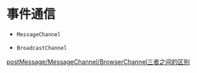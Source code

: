 # 事件通信

- `MessageChannel`

- `BroadcastChannel`

[postMessage/MessageChannel/BrowserChannel三者之间的区别](https://cloud.tencent.com/developer/article/2377279)
